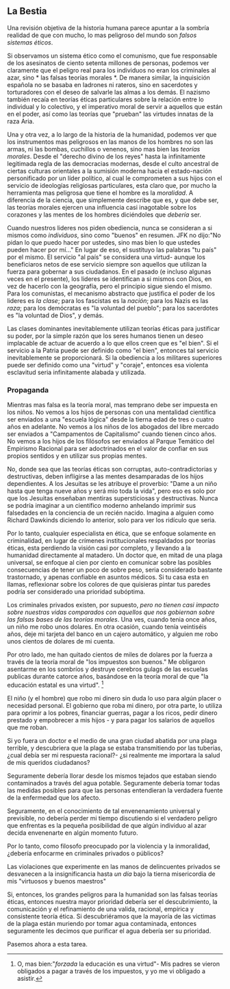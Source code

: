 ## La Bestia

Una revisión objetiva de la historia humana parece apuntar a la sombría realidad de que con mucho, lo mas peligroso del mundo son *falsos sistemas éticos*.

Si observamos un sistema ético como el comunismo, que fue responsable de los asesinatos de ciento setenta millones de personas, podemos ver claramente que el peligro real para los individuos no eran los criminales al azar, sino * las falsas teorías morales *. De manera similar, la inquisición española no se basaba en ladrones ni rateros, sino en sacerdotes y torturadores con el deseo de salvarle las almas a los demás. El nazismo también recaía en teorías éticas particulares sobre la relación entre lo individual y lo colectivo, y el imperativo moral de servir a aquellos que están en el poder, así como las teorías que "prueban" las virtudes innatas de la raza Aria.

Una y otra vez, a lo largo de la historia de la humanidad, podemos ver que los instrumentos mas peligrosos en las manos de los hombres no son las armas, ni las bombas, cuchillos o venenos, sino mas bien las *teorías morales*. Desde el "derecho divino de los reyes" hasta la infinitamente legitimada regla de las democracias modernas, desde el culto ancestral de ciertas culturas orientales a la sumisión moderna hacia el estado-nación personificado por un líder político, al cual le comprometen a sus hijos con el servicio de ideologías religiosas particulares, esta claro que, por mucho la herramienta mas peligrosa que tiene el hombre es la *moralidad*. A diferencia de la ciencia, que simplemente describe que es, y que debe ser, las teorías morales ejercen una influencia casi inagotable sobre los corazones y las mentes de los hombres diciéndoles que *debería* ser.

Cuando nuestros lideres nos piden obediencia, nunca se consideran a si mismos como *individuos*, sino como "buenos" en resumen. JFK no dijo:"No pidan lo que puedo hacer por ustedes, sino mas bien lo que ustedes pueden hacer por mí..." En lugar de eso, el sustituyo las palabras "tu país" por el mismo. El servicio "al país" se considera una virtud- aunque los beneficiaros netos de ese servicio siempre son aquellos que utilizan la fuerza para gobernar a sus ciudadanos. En el pasado (e incluso algunas veces en el presente), los lideres se identifican a si mismos con Dios, en vez de hacerlo con la geografía, pero el principio sigue siendo el mismo. Para los comunistas, el mecanismo abstracto que justifica el poder de los lideres es *la clase*; para los fascistas es la *nación*; para los Nazis es las *raza*; para los demócratas es "la voluntad del pueblo"; para los sacerdotes es "la voluntad de Dios", y demás.

Las clases dominantes inevitablemente utilizan teorías éticas para justificar su poder, por la simple razón que los seres humanos tienen un deseo implacable de actuar de acuerdo a lo que ellos creen que es "el bien". Si el servicio a la Patria puede ser definido como "el bien", entonces tal servicio inevitablemente se proporcionará. Si la obediencia a los militares superiores puede ser definido como una "virtud" y "coraje", entonces esa violenta esclavitud seria infinitamente alabada y utilizada.

### Propaganda

Mientras mas falsa es la teoría moral, mas temprano debe ser impuesta en los niños. No vemos a los hijos de personas con una mentalidad científica ser enviados a una "escuela lógica" desde la tierna edad de tres o cuatro años en adelante. No vemos a los niños de los abogados del libre mercado ser enviados a "Campamentos de Capitalismo" cuando tienen cinco años. No vemos a los hijos de los filósofos ser enviados al Parque Temático del Empirismo Racional para ser adoctrinados en el valor de confiar en sus propios sentidos y en utilizar sus propias mentes.

No, donde sea que las teorías éticas son corruptas, auto-contradictorias y destructivas, deben infligirse a las mentes desamparadas de los hijos dependientes. A los Jesuitas se les atribuye el proverbio: "Dame a un niño hasta que tenga nueve años y será mio toda la vida", pero eso es solo por que los Jesuitas enseñaban mentiras supersticiosas y destructivas. Nunca se podría imaginar a un científico moderno anhelando imprimir sus falsedades en la conciencia de un recién nacido. Imagina a alguien como Richard Dawkinds diciendo lo anterior, solo para ver los ridículo que seria.

Por lo tanto, cualquier especialista en ética, que se enfoque solamente en criminalidad, en lugar de crímenes institucionales respaldados por teorías éticas, esta perdiendo la visión casi por completo, y llevando a la humanidad directamente al matadero. Un doctor que, en mitad de una plaga universal, se enfoque al cien por ciento en comunicar sobre las posibles consecuencias de tener un poco de sobre peso, seria considerado bastante trastornado, y apenas confiable en asuntos médicos. Si tu casa esta en llamas, reflexionar sobre los colores de que quisieras pintar tus paredes podría ser considerado una prioridad subóptima.

Los criminales privados existen, por supuesto, *pero no tienen casi impacto sobre nuestras vidas comparados con aquellos que nos gobiernan sobre las falsas bases de las teorías morales*. Una ves, cuando tenia once años, un niño me robo unos dolares. En otra ocasión, cuando tenía veintiséis años, deje mi tarjeta del banco en un cajero automático, y alguien me robo unos cientos de dolares de mi cuenta.

Por otro lado, me han quitado cientos de miles de dolares por la fuerza a través de la teoría moral de "los impuestos son buenos." Me obligaron asentarme en los sombríos y destruye cerebros gulags de las escuelas publicas durante catorce años, basándose en la teoría moral de que "la educación estatal es una virtud". [^12]

El niño (y el hombre) que robo mi dinero sin duda lo uso para algún placer o necesidad personal. El gobierno que roba mi dinero, por otra parte, lo utiliza para oprimir a los pobres, financiar guerras, pagar a los ricos, pedir dinero prestado y empobrecer a mis hijos - y para pagar los salarios de aquellos que me roban.

Si yo fuera un doctor e el medio de una gran ciudad abatida por una plaga terrible, y descubriera que la plaga se estaba transmitiendo por las tuberías, ¿cual debía ser mi respuesta racional?- ¿si realmente me importara la salud de mis queridos ciudadanos?

Seguramente debería llorar desde los mismos tejados que estaban siendo contaminados a través del agua potable. Seguramente debería tomar todas las medidas posibles para que las personas entendieran la verdadera fuente de la enfermedad que los afecto.

Seguramente, en el conocimiento de tal envenenamiento universal y previsible, no debería perder mi tiempo discutiendo si el verdadero peligro que enfrentas es la pequeña posibilidad de que algún individuo al azar decida envenenarte en algún momento futuro.

Por lo tanto, como filosofo preocupado por la violencia y la inmoralidad, ¿debería enfocarme en criminales privados o públicos?

Las violaciones que experimente en las manos de delincuentes privados se desvanecen a la insignificancia hasta *un día* bajo la tierna misericordia de mis "virtuosos y buenos maestros"

Si, entonces, los grandes peligros para la humanidad son las falsas teorías éticas, entonces nuestra mayor prioridad debería ser el descubrimiento, la comunicación y el refinamiento de una valida, racional, empírica y consistente teoría ética. Si descubriéramos que la mayoría de las victimas de la plaga están muriendo por tomar agua contaminada, entonces seguramente les decimos que purificar el agua debería ser su prioridad.

Pasemos ahora a esta tarea.

[^12]: O, mas bien:"*forzada* la educación es una virtud"- Mis padres se vieron obligados a pagar a través de los impuestos, y yo me vi obligado a asistir.